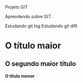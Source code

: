 Projeto GIT

Aprendendo sobre GIT.

Estudando git log
Estudando git diff.


# O título maior
## O segundo maior título
#### O título menor